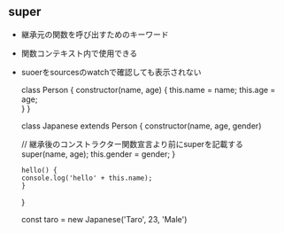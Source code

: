 ## super
- 継承元の関数を呼び出すためのキーワード
- 関数コンテキスト内で使用できる

- suoerをsourcesのwatchで確認しても表示されない


    class Person {
      constructor(name, age) {
        this.name = name;
        this.age = age;  
      }
    }
  
    class Japanese extends Person {
      constructor(name, age, gender)
  
    // 継承後のコンストラクター関数宣言より前にsuperを記載する
        super(name, age);
        this.gender = gender; 
      }
    
      hello() {
      console.log('hello' + this.name);
      }
    }
    
    const taro = new Japanese('Taro', 23, 'Male')
